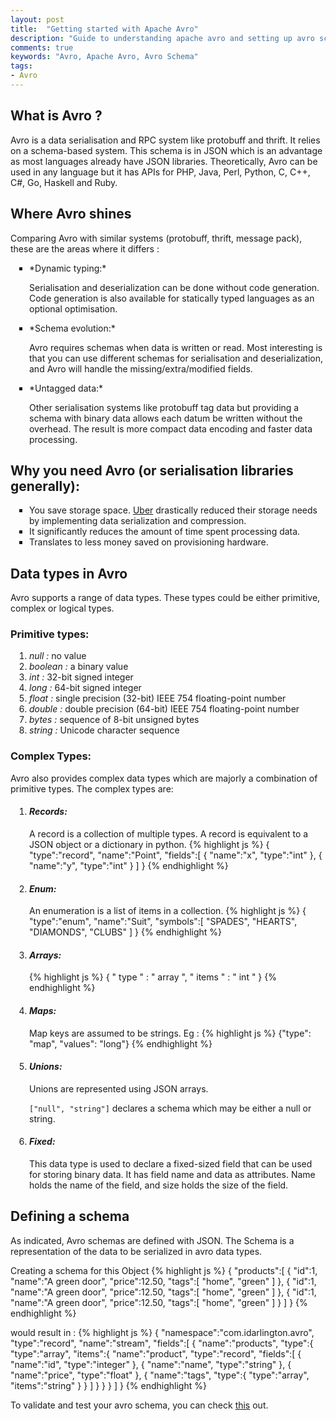 ```yaml
---
layout: post
title:  "Getting started with Apache Avro"
description: "Guide to understanding apache avro and setting up avro schemas."
comments: true
keywords: "Avro, Apache Avro, Avro Schema"
tags:
- Avro
---
```


<style>
ul {
  list-style-type: square;
  margin-bottom: 10px;
  padding-left: 30px;
}
ol {
  list-style-type: decimal;
  margin-bottom: 10px;
  padding-left: 30px;
}

h3 strong {
  font-weight:normal;
}
</style>

## What is Avro ?
Avro is a data serialisation and RPC system like protobuff and thrift. It relies on a schema-based system. This schema is in JSON which is an advantage as most languages already have JSON libraries.
Theoretically, Avro can be used in any language but it has APIs for PHP, Java, Perl, Python, C, C++, C#, Go, Haskell and Ruby.

## Where Avro shines
Comparing Avro with similar systems (protobuff, thrift, message pack), these are the areas where it differs :

<ul markdown="1">
<li markdown="1">
 *Dynamic typing:*

Serialisation and deserialization can be done without code generation. Code generation is also available for statically typed languages as an optional optimisation.
</li>

<li markdown="1">
*Schema evolution:*

 Avro requires schemas when data is written or read. Most interesting is that you can use different schemas for serialisation and deserialization, and Avro will handle the missing/extra/modified fields.
</li>

<li markdown="1">
*Untagged data:*

Other serialisation systems like protobuff tag data but providing a schema with binary data allows each datum be written without the overhead. The result is more compact data encoding and faster data processing.
</li>
</ul>

## Why you need Avro (or serialisation libraries generally):
* You save storage space. [Uber](https://eng.uber.com/trip-data-squeeze/) drastically reduced their storage needs by implementing data serialization and compression.
*  It significantly reduces the amount of time spent processing data.
* Translates to less money saved on provisioning hardware.

## Data types in Avro
Avro supports a range of data types. These types could be either primitive, complex or logical types.

### Primitive types: 
1. *null :* no value
2. *boolean :* a binary value
3. *int :* 32-bit signed integer
4. *long :* 64-bit signed integer
5. *float :* single precision (32-bit) IEEE 754 floating-point number
6. *double :* double precision (64-bit) IEEE 754 floating-point number
7. *bytes :* sequence of 8-bit unsigned bytes
8. *string :* Unicode character sequence

### Complex Types:
Avro also provides complex data types which are majorly a combination of primitive types. The complex types are:

<ol markdown="1">

<li markdown="1">

#### *Records:*
A record is a collection of multiple types. A record is equivalent to a JSON object or a dictionary in python. 
{% highlight js  %}
{
    "type":"record",
    "name":"Point",
    "fields":[
        {
            "name":"x",
            "type":"int"
        },
        {
            "name":"y",
            "type":"int"
        }
    ]
}
{% endhighlight %}

</li>

<li markdown="1">

#### *Enum:*
An enumeration is a list of items in a collection.
{% highlight js  %}
{
    "type":"enum",
    "name":"Suit",
    "symbols":[
        "SPADES",
        "HEARTS",
        "DIAMONDS",
        "CLUBS"
    ]
}
{% endhighlight %}
</li>

<li markdown="1">

#### *Arrays:*
{% highlight js  %}
{ " type " : " array ", " items " : " int " }
{% endhighlight %}
</li>

<li markdown="1">

#### *Maps:*
Map keys are assumed to be strings. Eg :
{% highlight js  %}
{"type": "map", "values": "long"}
{% endhighlight %}
</li>

<li markdown="1">

#### *Unions:*
Unions are represented using JSON arrays.

`["null", "string"]` declares a schema which may be either a null or string.
</li>

<li markdown="1">

#### *Fixed:*
This data type is used to declare a fixed-sized field that can be used for storing binary data. It has field name and data as attributes. Name holds the name of the field, and size holds the size of the field.
</li>
</ol>

## Defining a schema
As indicated, Avro schemas are defined with JSON. The Schema is a representation of the data to be serialized in avro data types.

Creating a schema for this Object
{% highlight js  %}
{
    "products":[
        {
            "id":1,
            "name":"A green door",
            "price":12.50,
            "tags":[
                "home",
                "green"
            ]
        },
        {
            "id":1,
            "name":"A green door",
            "price":12.50,
            "tags":[
                "home",
                "green"
            ]
        },
        {
            "id":1,
            "name":"A green door",
            "price":12.50,
            "tags":[
                "home",
                "green"
            ]
        }
    ]
}
{% endhighlight %}


would result in : 
{% highlight js  %}
{
    "namespace":"com.idarlington.avro",
    "type":"record",
    "name":"stream",
    "fields":[
        {
            "name":"products",
            "type":{
                "type":"array",
                "items":{
                    "name":"product",
                    "type":"record",
                    "fields":[
                        {
                            "name":"id",
                            "type":"integer"
                        },
                        {
                            "name":"name",
                            "type":"string"
                        },
                        {
                            "name":"price",
                            "type":"float"
                        },
                        {
                            "name":"tags",
                            "type":{
                                "type":"array",
                                "items":"string"
                            }
                        }
                    ]
                }
            }
        }
    ]
}
{% endhighlight %}

To validate and test your avro schema, you can check [this](http://sh6.tarantool.org/) out. 